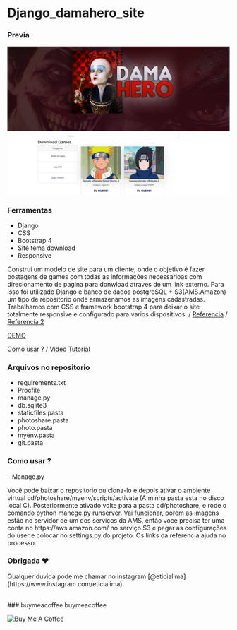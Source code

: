# Django_damahero_site 
 
### Previa
 
<img src="git/demo.jpg?raw=true"/>

### Ferramentas
* Django
* CSS 
* Bootstrap 4
* Site tema download
* Responsive

<p>Construí um modelo de site para um cliente, onde o objetivo é fazer postagens de games com todas as informações necessarioas com direcionamento 
de pagina para donwload atraves de um link externo. Para isso foi utilizado Django e banco de dados postgreSQL + S3(AMS.Amazon) um tipo de repositorio onde armazenamos as imagens cadastradas. Trabalhamos com CSS e framework bootstrap 4 para deixar o site totalmente responsive e configurado para varios dispositivos. / <a href="https://github.com/divanov1/photo-album-app">Referencia</a> / <a href="https://realpython.com/get-started-with-django-1/">Referencia 2</a></p>

<a href="https://app-damahero.herokuapp.com/">DEMO</a> 
<p>Como usar ? / <a href="#">Video Tutorial</a></p> 


### Arquivos no repositorio
* requirements.txt
* Procfile
* manage.py
* db.sqlite3
* staticfiles.pasta
* photoshare.pasta
* photo.pasta
* myenv.pasta 
* git.pasta

### Como usar ? 
<p>- Manage.py </P><p> Você pode baixar o repositorio ou clona-lo e depois ativar o ambiente virtual cd/photoshare/myenv/scripts/activate (A minha pasta esta no disco local C). 
Posteriormente ativado volte para a pasta cd/photoshare, e rode o comando python manege.py runserver. Vai funcionar, porem as imagens estão no servidor de um dos serviços da AMS, então voce precisa ter uma conta no https://aws.amazon.com/ no serviço S3 e pegar as configurações do user e colocar no settings.py do projeto. Os links da referencia ajuda no processo.</P> 

### Obrigada ❤️
<p>Qualquer duvida pode me chamar no instagram [@eticialima](https://www.instagram.com/eticialima).</p> 
<br> 
###  buymeacoffee buymeacoffee
 
<a  href="https://www.buymeacoffee.com/leticialima" target="_blank"><img  src="https://cdn.buymeacoffee.com/buttons/default-red.png" alt="Buy Me A Coffee" height="40" width="170" ></a>
</p><br> 
 
